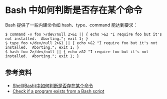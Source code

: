 # Bash 中如何判断是否存在某个命令

Bash 提供了一些内建命令如 hash、type、command 能达到要求：

```
$ command -v foo >/dev/null 2>&1 || { echo >&2 "I require foo but it's not installed.  Aborting."; exit 1; }
$ type foo >/dev/null 2>&1 || { echo >&2 "I require foo but it's not installed.  Aborting."; exit 1; }
$ hash foo 2>/dev/null || { echo >&2 "I require foo but it's not installed.  Aborting."; exit 1; }
```

## 参考资料

* [Shell(Bash)中如何判断是否存在某个命令](https://segmentfault.com/q/1010000000156870)
* [Check if a program exists from a Bash script](http://stackoverflow.com/questions/592620/check-if-a-program-exists-from-a-bash-script)

